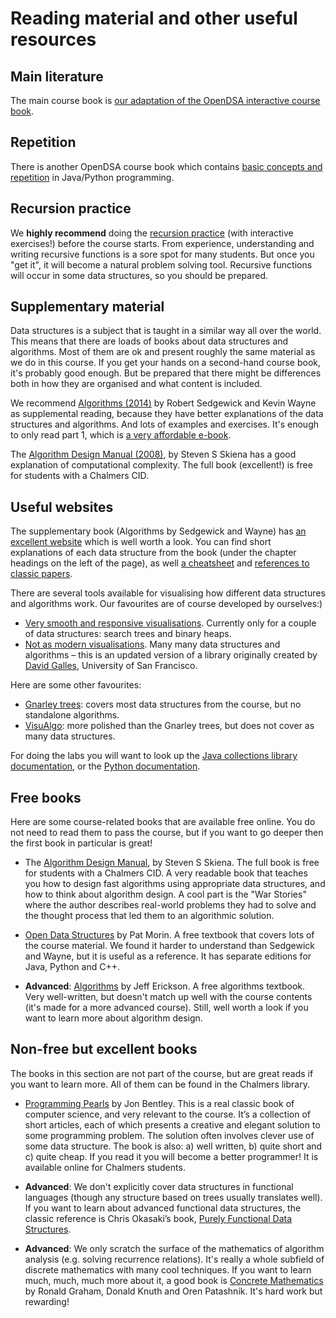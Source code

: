 # Reading material and other useful resources

## Main literature

The main course book is [our adaptation of the OpenDSA interactive course book](https://chalmersgu-data-structure-courses.github.io/dsabook/).

## Repetition

There is another OpenDSA course book which contains [basic concepts and repetition](https://chalmersgu-data-structure-courses.github.io/OpenDSA/Published/ChalmersGU-Repetition/) in Java/Python programming.

## Recursion practice

We **highly recommend** doing the [recursion practice](https://chalmersgu-data-structure-courses.github.io/OpenDSA/Published/ChalmersGU-Repetition/html/index.html#recursion) (with interactive exercises!) before the course starts. From experience, understanding and writing recursive functions is a sore spot for many students. But once you "get it", it will become a natural problem solving tool. Recursive functions will occur in some data structures, so you should be prepared.

## Supplementary material

Data structures is a subject that is taught in a similar way all over the world. This means that there are loads of books about data structures and algorithms. Most of them are ok and present roughly the same material as we do in this course. If you get your hands on a second-hand course book, it's probably good enough. But be prepared that there might be differences both in how they are organised and what content is included.

We recommend [Algorithms (2014)](https://www.pearson.com/en-us/subject-catalog/p/algorithms/P200000000597/9780137459575) by Robert Sedgewick and Kevin Wayne as supplemental reading, because they have better explanations of the data structures and algorithms. And lots of examples and exercises. It's enough to only read part 1, which is [a very affordable e-book](https://www.google.com/search?q=ISBN+9780133799101).

The [Algorithm Design Manual (2008)](https://link.springer.com/book/10.1007/978-1-84800-070-4), by Steven S Skiena has a good explanation of computational complexity. The full book (excellent!) is free for students with a Chalmers CID.

## Useful websites

The supplementary book (Algorithms by Sedgewick and Wayne) has [an excellent website](https://algs4.cs.princeton.edu/home/) which is well worth a look. You can find short explanations of each data structure from the book (under the chapter headings on the left of the page), as well [a cheatsheet](https://algs4.cs.princeton.edu/cheatsheet/) and [references to classic papers](https://algs4.cs.princeton.edu/references/).

There are several tools available for visualising how different data structures and algorithms work. Our favourites are of course developed by ourselves:)

- [Very smooth and responsive visualisations](https://chalmersgu-data-structure-courses.github.io/dsvis/). Currently only for a couple of data structures: search trees and binary heaps.
- [Not as modern visualisations](https://chalmersgu-data-structure-courses.github.io/visualization/). Many many data structures and algorithms – this is an updated version of a library originally created by [David Galles](https://www.cs.usfca.edu/~galles/), University of San Francisco.

Here are some other favourites:

- [Gnarley trees](https://github.com/ChalmersGU-data-structure-courses/alg-vis): covers most data structures from the course, but no standalone algorithms.
- [VisuAlgo](https://visualgo.net/en): more polished than the Gnarley trees, but does not cover as many data structures.

For doing the labs you will want to look up the [Java collections library documentation](https://docs.oracle.com/en/java/javase/17/docs/api/index.html), or the [Python documentation](https://docs.python.org/).

## Free books

Here are some course-related books that are available free online. You do not need to read them to pass the course, but if you want to go deeper then the first book in particular is great!

- The [Algorithm Design Manual](https://link.springer.com/book/10.1007/978-1-84800-070-4), by Steven S Skiena. The full book is free for students with a Chalmers CID. A very readable book that teaches you how to design fast algorithms using appropriate data structures, and how to think about algorithm design. A cool part is the "War Stories" where the author describes real-world problems they had to solve and the thought process that led them to an algorithmic solution.

- [Open Data Structures](http://opendatastructures.org/) by Pat Morin. A free textbook that covers lots of the course material. We found it harder to understand than Sedgewick and Wayne, but it is useful as a reference. It has separate editions for Java, Python and C++.

- **Advanced**: [Algorithms](http://jeffe.cs.illinois.edu/teaching/algorithms/) by Jeff Erickson. A free algorithms textbook. Very well-written, but doesn't match up well with the course contents (it's made for a more advanced course). Still, well worth a look if you want to learn more about algorithm design.

## Non-free but excellent books

The books in this section are not part of the course, but are great reads if you want to learn more. All of them can be found in the Chalmers library.

- [Programming Pearls](https://web.archive.org/web/20150202033425/http://www.cs.bell-labs.com/cm/cs/pearls/index.html) by Jon Bentley. This is a real classic book of computer science, and very relevant to the course. It’s a collection of short articles, each of which presents a creative and elegant solution to some programming problem. The solution often involves clever use of some data structure. The book is also: a) well written, b) quite short and c) quite cheap. If you read it you will become a better programmer! It is available online for Chalmers students.

- **Advanced**: We don't explicitly cover data structures in functional languages (though any structure based on trees usually translates well). If you want to learn about advanced functional data structures, the classic reference is Chris Okasaki’s book, [Purely Functional Data Structures](https://www.google.com/search?q=chris+okasaki+purely+functional+data+structures).

- **Advanced**: We only scratch the surface of the mathematics of algorithm analysis (e.g. solving recurrence relations). It's really a whole subfield of discrete mathematics with many cool techniques. If you want to learn much, much, much more about it, a good book is [Concrete Mathematics](https://en.wikipedia.org/wiki/Concrete_Mathematics) by Ronald Graham, Donald Knuth and Oren Patashnik. It's hard work but rewarding!

